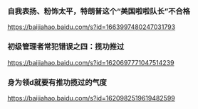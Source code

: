 ### 自我表扬、粉饰太平，特朗普这个“美国啦啦队长”不合格
https://baijiahao.baidu.com/s?id=1663997480247031793

### 初级管理者常犯错误之四：揽功推过
https://baijiahao.baidu.com/s?id=1620697771047514239

### 身为领d就要有推功揽过的气度
https://baijiahao.baidu.com/s?id=1620982519619482599
